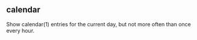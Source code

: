 ## calendar

Show calendar(1) entries for the current day, but not more often than once
every hour.
